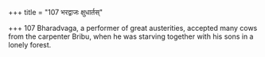 +++
title = "107 भरद्वाजः क्षुधार्तस्"

+++
107	Bharadvaga, a performer of great austerities, accepted many cows from the carpenter Bribu, when he was starving together with his sons in a lonely forest.